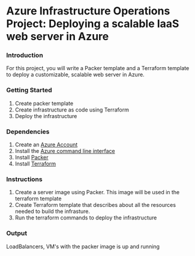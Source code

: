 # Azure Infrastructure Operations Project: Deploying a scalable IaaS web server in Azure

### Introduction
For this project, you will write a Packer template and a Terraform template to deploy a customizable, scalable web server in Azure.

### Getting Started
1. Create packer template
2. Create infrastructure as code using Terraform
3. Deploy the infrastructure

### Dependencies
1. Create an [Azure Account](https://portal.azure.com) 
2. Install the [Azure command line interface](https://docs.microsoft.com/en-us/cli/azure/install-azure-cli?view=azure-cli-latest)
3. Install [Packer](https://www.packer.io/downloads)
4. Install [Terraform](https://www.terraform.io/downloads.html)

### Instructions
1. Create a server image using Packer. This image will be used in the terraform template
2. Create Terraform template that describes about all the resources needed to build the infrasture. 
3. Run the terraform commands to deploy the infrastructure

### Output
LoadBalancers, VM's with the packer image is up and running

